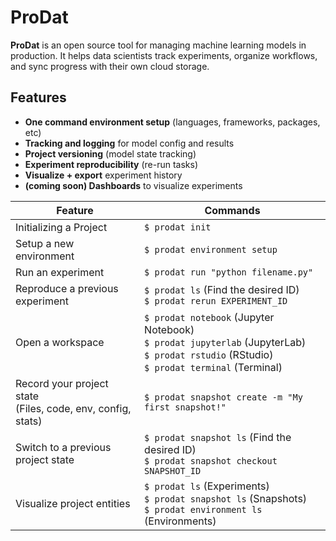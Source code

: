 # ProDat

**ProDat** is an open source tool for managing machine learning models in production. It helps data scientists track experiments, organize workflows, and sync progress with their own cloud storage.

## Features

- **One command environment setup** (languages, frameworks, packages, etc)
- **Tracking and logging** for model config and results
- **Project versioning** (model state tracking)
- **Experiment reproducibility** (re-run tasks)
- **Visualize + export** experiment history
- **(coming soon) Dashboards** to visualize experiments


| Feature  | Commands|
| ------------- | ---------------------------- |
| Initializing a Project | `$ prodat init` |
| Setup a new environment | `$ prodat environment setup` |
| Run an experiment | `$ prodat run "python filename.py"` |
| Reproduce a previous experiment | `$ prodat ls` (Find the desired ID) <br> `$ prodat rerun EXPERIMENT_ID` |
| Open a workspace |   `$ prodat notebook`  (Jupyter Notebook) <br> `$ prodat jupyterlab` (JupyterLab) <br> `$ prodat rstudio` (RStudio) <br> `$ prodat terminal` (Terminal)|
| Record your project state <br> (Files, code, env, config, stats) |   `$ prodat snapshot create -m "My first snapshot!"` |
| Switch to a previous project state | `$ prodat snapshot ls` (Find the desired ID) <br> `$ prodat snapshot checkout SNAPSHOT_ID` |
| Visualize project entities | `$ prodat ls` (Experiments) <br> `$ prodat snapshot ls` (Snapshots) <br> `$ prodat environment ls` (Environments) |
